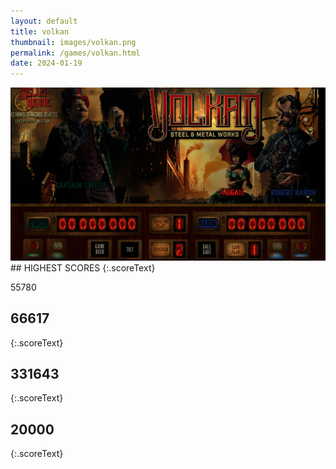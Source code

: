 ```yaml
---
layout: default
title: volkan
thumbnail: images/volkan.png
permalink: /games/volkan.html
date: 2024-01-19
---
```


<img src="../images/volkan.png" class="gameThumbnail img-fluid mx-auto align-middle">
## HIGHEST SCORES
{:.scoreText}

55780

## 66617
{:.scoreText}


## 331643
{:.scoreText}


## 20000
{:.scoreText}


